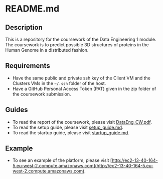# README.md

## Description
This is a repository for the coursework of the Data Engineering 1 module.
The coursework is to predict possible 3D structures of proteins in the Human Genome in a distributed fashion.

## Requirements
- Have the same public and private ssh key of the Client VM and the Clusters VMs in the `~/.ssh` folder of the host.
- Have a GitHub Personal Access Token (PAT) given in the zip folder of the coursework submission.

## Guides
- To read the report of the coursework, please visit [DataEng_CW.pdf](DataEng_CW.pdf).
- To read the setup guide, please visit [setup_guide.md](setup_guide.md).
- To read the startup guide, please visit [startup_guide.md](startup_guide.md).

## Example
- To see an example of the platform, please visit [http://ec2-13-40-164-5.eu-west-2.compute.amazonaws.com](http://ec2-13-40-164-5.eu-west-2.compute.amazonaws.com).